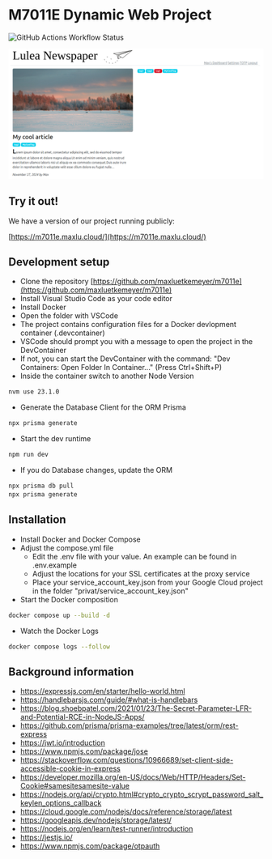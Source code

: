 # M7011E Dynamic Web Project
![GitHub Actions Workflow Status](https://img.shields.io/github/actions/workflow/status/maxluetkemeyer/m7011e/docker-image.yml)

![Porject Screenshot](https://github.com/maxluetkemeyer/m7011e/blob/main/.github/banner.png)


## Try it out!
We have a version of our project running publicly:

[https://m7011e.maxlu.cloud/](https://m7011e.maxlu.cloud/)

## Development setup
- Clone the repository [https://github.com/maxluetkemeyer/m7011e](https://github.com/maxluetkemeyer/m7011e)
- Install Visual Studio Code as your code editor
- Install Docker
- Open the folder with VSCode
- The project contains configuration files for a Docker devlopment container (.devcontainer)
- VSCode should prompt you with a message to open the project in the DevContainer
- If not, you can start the DevContainer with the command: "Dev Containers: Open Folder In Container..." (Press Ctrl+Shift+P)
- Inside the container switch to another Node Version
```bash
nvm use 23.1.0
```

- Generate the Database Client for the ORM Prisma
```bash
npx prisma generate
```

- Start the dev runtime
```bash
npm run dev
```

- If you do Database changes, update the ORM
```bash
npx prisma db pull
npx prisma generate
```


## Installation
- Install Docker and Docker Compose
- Adjust the compose.yml file
  - Edit the .env file with your value. An example can be found in .env.example
  - Adjust the locations for your SSL certificates at the proxy service
  - Place your service_account_key.json from your Google Cloud project in the folder "privat/service_account_key.json"
- Start the Docker composition
```bash
docker compose up --build -d
```
- Watch the Docker Logs
```bash
docker compose logs --follow
```

## Background information
- https://expressjs.com/en/starter/hello-world.html
- https://handlebarsjs.com/guide/#what-is-handlebars
- https://blog.shoebpatel.com/2021/01/23/The-Secret-Parameter-LFR-and-Potential-RCE-in-NodeJS-Apps/
- https://github.com/prisma/prisma-examples/tree/latest/orm/rest-express
- https://jwt.io/introduction
- https://www.npmjs.com/package/jose
- https://stackoverflow.com/questions/10966689/set-client-side-accessible-cookie-in-express
- https://developer.mozilla.org/en-US/docs/Web/HTTP/Headers/Set-Cookie#samesitesamesite-value
- https://nodejs.org/api/crypto.html#crypto_crypto_scrypt_password_salt_keylen_options_callback
- https://cloud.google.com/nodejs/docs/reference/storage/latest
- https://googleapis.dev/nodejs/storage/latest/
- https://nodejs.org/en/learn/test-runner/introduction
- https://jestjs.io/
- https://www.npmjs.com/package/otpauth
